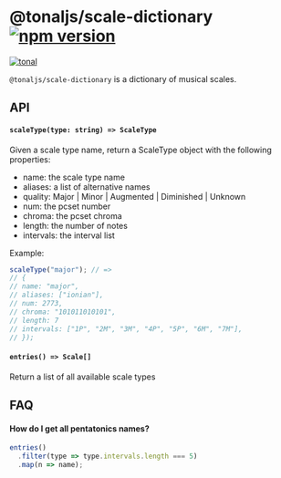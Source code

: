 # @tonaljs/scale-dictionary [![npm version](https://img.shields.io/npm/v/@tonaljs/scale-dictionary.svg?style=flat-square)](https://www.npmjs.com/package/@tonaljs/scale-dictionary)

[![tonal](https://img.shields.io/badge/@tonaljs-scale_dictionary-yellow.svg?style=flat-square)](https://www.npmjs.com/browse/keyword/tonal)

`@tonaljs/scale-dictionary` is a dictionary of musical scales.

## API

#### `scaleType(type: string) => ScaleType`

Given a scale type name, return a ScaleType object with the following properties:

- name: the scale type name
- aliases: a list of alternative names
- quality: Major | Minor | Augmented | Diminished | Unknown
- num: the pcset number
- chroma: the pcset chroma
- length: the number of notes
- intervals: the interval list

Example:

```js
scaleType("major"); // =>
// {
// name: "major",
// aliases: ["ionian"],
// num: 2773,
// chroma: "101011010101",
// length: 7
// intervals: ["1P", "2M", "3M", "4P", "5P", "6M", "7M"],
// });
```

#### `entries() => Scale[]`

Return a list of all available scale types

## FAQ

#### How do I get all pentatonics names?

```js
entries()
  .filter(type => type.intervals.length === 5)
  .map(n => name);
```

